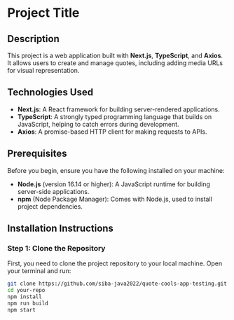 # Project Title

## Description
This project is a web application built with **Next.js**, **TypeScript**, and **Axios**. It allows users to create and manage quotes, including adding media URLs for visual representation. 

## Technologies Used
- **Next.js**: A React framework for building server-rendered applications.
- **TypeScript**: A strongly typed programming language that builds on JavaScript, helping to catch errors during development.
- **Axios**: A promise-based HTTP client for making requests to APIs.

## Prerequisites
Before you begin, ensure you have the following installed on your machine:
- **Node.js** (version 16.14 or higher): A JavaScript runtime for building server-side applications.
- **npm** (Node Package Manager): Comes with Node.js, used to install project dependencies.

## Installation Instructions

### Step 1: Clone the Repository
First, you need to clone the project repository to your local machine. Open your terminal and run:
```bash
git clone https://github.com/siba-java2022/quote-cools-app-testing.git
cd your-repo
npm install
npm run build
npm start
